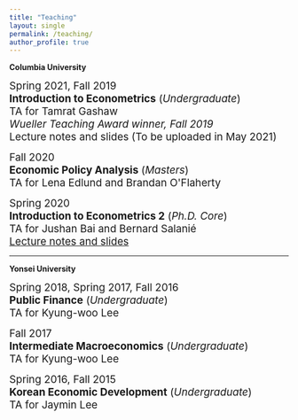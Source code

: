 ```yaml
---
title: "Teaching"
layout: single
permalink: /teaching/
author_profile: true
---
```


**Columbia University**


<span style="font-size:14pt;">Spring 2021, Fall 2019</span><br>
<span style="font-size:14pt;">**Introduction to Econometrics**  (*Undergraduate*)</span><br>
<span style="font-size:14pt;">  TA for Tamrat Gashaw</span><br>
<span style="font-size:14pt;">   *Wueller Teaching Award winner, Fall 2019*</span><br>
<span style="font-size:14pt;"> Lecture notes and slides (To be uploaded in May 2021)</span>



<span style="font-size:14pt;">Fall 2020</span><br>
<span style="font-size:14pt;">**Economic Policy Analysis** (*Masters*)</span><br>
<span style="font-size:14pt;">  TA for Lena Edlund and Brandan O'Flaherty</span><br>
  
  
  <span style="font-size:14pt;">Spring 2020</span><br>
  <span style="font-size:14pt;">**Introduction to Econometrics 2** (*Ph.D. Core*)</span><br>
  <span style="font-size:14pt;">TA for Jushan Bai and Bernard Salanié</span><br>
  <span style="font-size:14pt;">[Lecture notes and slides](https://github.com/seunghunlee918/phd_econometrics)</span><br>

 
 
---
**Yonsei University**

<span style="font-size:14pt;">Spring 2018, Spring 2017, Fall 2016</span><br>
<span style="font-size:14pt;">**Public Finance** (*Undergraduate*) </span><br> 
<span style="font-size:14pt;">TA for Kyung-woo Lee</span><br>

<span style="font-size:14pt;">Fall 2017</span><br> 
<span style="font-size:14pt;">**Intermediate Macroeconomics** (*Undergraduate*)</span><br>
<span style="font-size:14pt;">TA for Kyung-woo Lee</span>
  
  <span style="font-size:14pt;">Spring 2016, Fall 2015</span> <br>
  <span style="font-size:14pt;">**Korean Economic Development** (*Undergraduate*)</span><br>
  <span style="font-size:14pt;">TA for Jaymin Lee</span>
  
